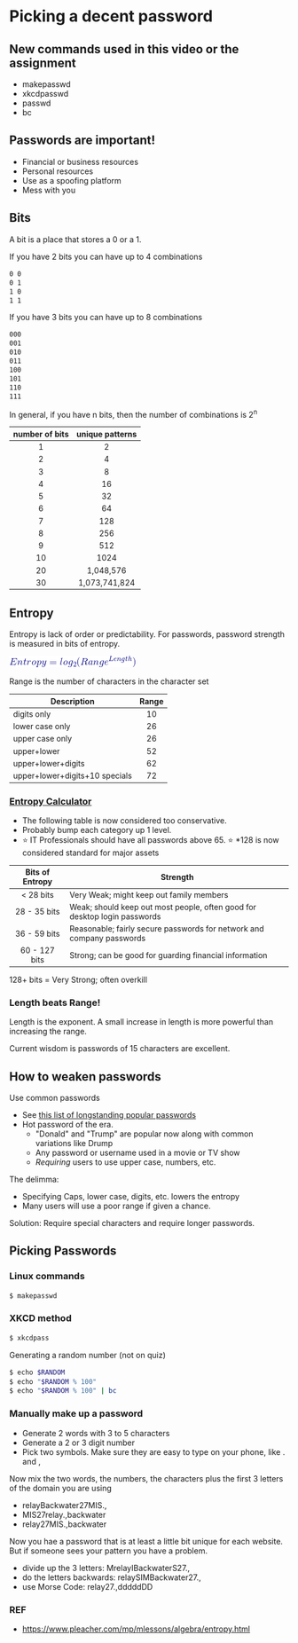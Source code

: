# Picking a decent password

## New commands used in this video or the assignment

* makepasswd
* xkcdpasswd
* passwd
* bc

## Passwords are important!

* Financial or business resources
* Personal resources
* Use as a spoofing platform
* Mess with you

## Bits

A bit is a place that stores a 0 or a 1.

If you have 2 bits you can have up to 4 combinations

```text
0 0
0 1
1 0
1 1
```

If you have 3 bits you can have up to 8 combinations

```text
000
001
010
011
100
101
110
111
```

In general, if you have n bits, then the number of combinations is 2<sup>n</sup>

| number of bits | unique patterns |
| :------------: | :-------------: |
|       1        |        2        |
|       2        |        4        |
|       3        |        8        |
|       4        |       16        |
|       5        |       32        |
|       6        |       64        |
|       7        |       128       |
|       8        |       256       |
|       9        |       512       |
|       10       |      1024       |
|       20       |    1,048,576    |
|       30       |  1,073,741,824  |

## Entropy

Entropy is lack of order or predictability.  For passwords, password strength is measured in bits of entropy.

![Entropy Formula](images/entropy.gif)

Range is the number of characters in the character set

| Description                    | Range |
| ------------------------------ | :---: |
| digits only                    |  10   |
| lower case only                |  26   |
| upper case only                |  26   |
| upper+lower                    |  52   |
| upper+lower+digits             |  62   |
| upper+lower+digits+10 specials |  72   |

### [Entropy Calculator](http://rumkin.com/tools/password/passchk.php)

* The following table is now considered too conservative.  
* Probably bump each category up 1 level.  
* :star: IT Professionals should have all passwords above 65. :star:
*128 is now considered standard for major assets

| Bits of Entropy | Strength                                                                  |
| :-------------: | ------------------------------------------------------------------------- |
|    < 28 bits    | Very Weak; might keep out family members                                  |
|  28 - 35 bits   | Weak; should keep out most people, often good for desktop login passwords |
|  36 - 59 bits   | Reasonable; fairly secure passwords for network and company passwords     |
|  60 - 127 bits  | Strong; can be good for guarding financial information                    |
128+ bits = Very Strong; often overkill

### Length beats Range!

Length is the exponent.  A small increase in length is more powerful than increasing the range.

Current wisdom is passwords of 15 characters are excellent.

## How to weaken passwords

Use common passwords

* See [this list of longstanding popular passwords](https://www.ncsc.gov.uk/static-assets/documents/PwnedPasswordTop100k.txt)
* Hot password of the era.
  * "Donald" and "Trump" are popular now along with common variations like Drump
  * Any password or username used in a movie or TV show
  * *Requiring* users to use upper case, numbers, etc.


The delimma:

* Specifying Caps, lower case, digits, etc. lowers the entropy
* Many users will use a poor range if given a chance.

Solution:  Require special characters and require longer passwords.

## Picking Passwords

### Linux commands

```bash
$ makepasswd
```

### XKCD method

```bash
$ xkcdpass
```
Generating a random number (not on quiz)

```bash
$ echo $RANDOM
$ echo "$RANDOM % 100"
$ echo "$RANDOM % 100" | bc
```

### Manually make up a password

* Generate 2 words with 3 to 5 characters
* Generate a 2 or 3 digit number
* Pick two symbols.  Make sure they are easy to type on your phone, like . and ,

Now mix the two words, the numbers, the characters plus the first 3 letters of the domain you are using

* relayBackwater27MIS.,
* MIS27relay.,backwater
* relay27MIS.,backwater

Now you hae a password that is at least a little bit unique for each website.  But if someone sees your pattern you have a problem.

* divide up the 3 letters: MrelayIBackwaterS27.,
* do the letters backwards: relaySIMBackwater27.,
* use Morse Code: relay27.,dddddDD

### REF

* <https://www.pleacher.com/mp/mlessons/algebra/entropy.html>
